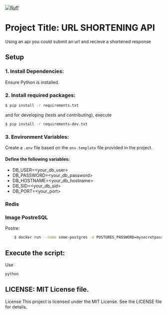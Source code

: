 [![Ruff](https://img.shields.io/endpoint?url=https://raw.githubusercontent.com/astral-sh/ruff/main/assets/badge/v2.json)](https://github.com/astral-sh/ruff)

# Project Title:  URL SHORTENING API
Using an api you could submit an url and recieve a shortened response



## Setup
### 1. Install Dependencies:

Ensure Python is installed.


### 2. Install required packages:

``` sh 
$ pip install -r requirements.txt
```
and for developing (tests and contributing), execute
``` sh 
$ pip install -r requirements-dev.txt
```

### 3. Environment Variables:


Create a `.env` file based on the `env.template` file provided in the project.


#### Define the following variables:

- DB_USER=<your_db_user>
- DB_PASSWORD=<your_db_password>
- DB_HOSTNAME=<your_db_hostname>
- DB_SID=<your_db_sid>
- DB_PORT=<your_port>

### Redis

### Image PostreSQL 
Postre:
``` sh 
    $ docker run --name some-postgres -e POSTGRES_PASSWORD=mysecretpassword -e POSTGRES_DB=departements -p 5432:5432 postgres

```

## Execute the script:
Use 
``` sh 
python 
```


## LICENSE: MIT License file.
License
This project is licensed under the MIT License. See the LICENSE file for details.